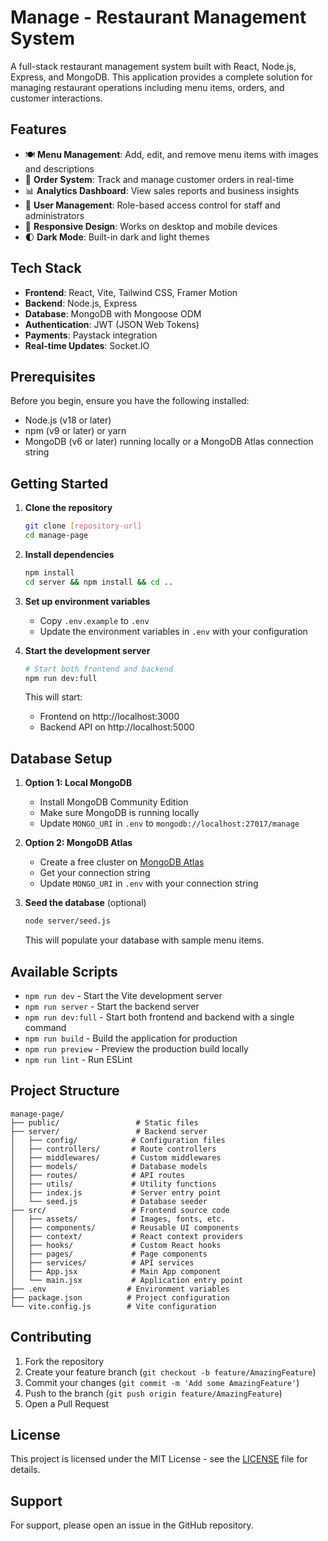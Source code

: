 # Manage - Restaurant Management System

A full-stack restaurant management system built with React, Node.js, Express, and MongoDB. This application provides a complete solution for managing restaurant operations including menu items, orders, and customer interactions.

## Features

- 🍽️ **Menu Management**: Add, edit, and remove menu items with images and descriptions
- 🛒 **Order System**: Track and manage customer orders in real-time
- 📊 **Analytics Dashboard**: View sales reports and business insights
- 👥 **User Management**: Role-based access control for staff and administrators
- 📱 **Responsive Design**: Works on desktop and mobile devices
- 🌓 **Dark Mode**: Built-in dark and light themes

## Tech Stack

- **Frontend**: React, Vite, Tailwind CSS, Framer Motion
- **Backend**: Node.js, Express
- **Database**: MongoDB with Mongoose ODM
- **Authentication**: JWT (JSON Web Tokens)
- **Payments**: Paystack integration
- **Real-time Updates**: Socket.IO

## Prerequisites

Before you begin, ensure you have the following installed:

- Node.js (v18 or later)
- npm (v9 or later) or yarn
- MongoDB (v6 or later) running locally or a MongoDB Atlas connection string

## Getting Started

1. **Clone the repository**
   ```bash
   git clone [repository-url]
   cd manage-page
   ```

2. **Install dependencies**
   ```bash
   npm install
   cd server && npm install && cd ..
   ```

3. **Set up environment variables**
   - Copy `.env.example` to `.env`
   - Update the environment variables in `.env` with your configuration

4. **Start the development server**
   ```bash
   # Start both frontend and backend
   npm run dev:full
   ```
   This will start:
   - Frontend on http://localhost:3000
   - Backend API on http://localhost:5000

## Database Setup

1. **Option 1: Local MongoDB**
   - Install MongoDB Community Edition
   - Make sure MongoDB is running locally
   - Update `MONGO_URI` in `.env` to `mongodb://localhost:27017/manage`

2. **Option 2: MongoDB Atlas**
   - Create a free cluster on [MongoDB Atlas](https://www.mongodb.com/cloud/atlas)
   - Get your connection string
   - Update `MONGO_URI` in `.env` with your connection string

3. **Seed the database** (optional)
   ```bash
   node server/seed.js
   ```
   This will populate your database with sample menu items.

## Available Scripts

- `npm run dev` - Start the Vite development server
- `npm run server` - Start the backend server
- `npm run dev:full` - Start both frontend and backend with a single command
- `npm run build` - Build the application for production
- `npm run preview` - Preview the production build locally
- `npm run lint` - Run ESLint

## Project Structure

```
manage-page/
├── public/                 # Static files
├── server/                 # Backend server
│   ├── config/            # Configuration files
│   ├── controllers/       # Route controllers
│   ├── middlewares/       # Custom middlewares
│   ├── models/            # Database models
│   ├── routes/            # API routes
│   ├── utils/             # Utility functions
│   ├── index.js           # Server entry point
│   └── seed.js            # Database seeder
├── src/                   # Frontend source code
│   ├── assets/            # Images, fonts, etc.
│   ├── components/        # Reusable UI components
│   ├── context/           # React context providers
│   ├── hooks/             # Custom React hooks
│   ├── pages/             # Page components
│   ├── services/          # API services
│   ├── App.jsx            # Main App component
│   └── main.jsx           # Application entry point
├── .env                  # Environment variables
├── package.json          # Project configuration
└── vite.config.js        # Vite configuration
```

## Contributing

1. Fork the repository
2. Create your feature branch (`git checkout -b feature/AmazingFeature`)
3. Commit your changes (`git commit -m 'Add some AmazingFeature'`)
4. Push to the branch (`git push origin feature/AmazingFeature`)
5. Open a Pull Request

## License

This project is licensed under the MIT License - see the [LICENSE](LICENSE) file for details.

## Support

For support, please open an issue in the GitHub repository.
